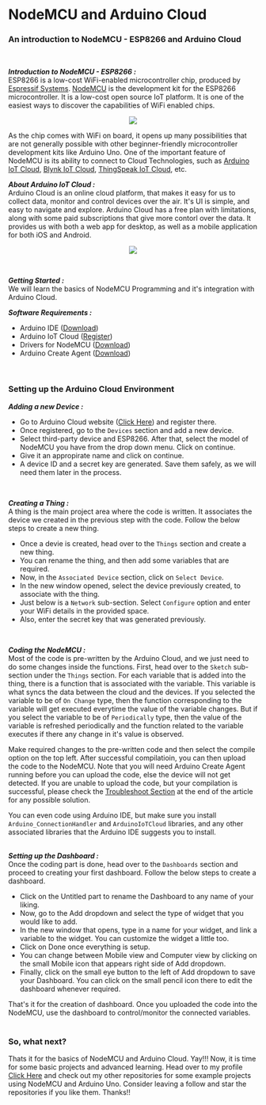# NodeMCU and Arduino Cloud
### An introduction to NodeMCU - ESP8266 and Arduino Cloud 
<br/>

***Introduction to NodeMCU - ESP8266 :***  
ESP8266 is a low-cost WiFi-enabled microcontroller chip, produced by [Espressif Systems](https://www.espressif.com/en). [NodeMCU](https://www.nodemcu.com/index_en.html) is the development kit for the ESP8266 microcontroller. It is a low-cost open source IoT platform. It is one of the easiest ways to discover the capabilities of WiFi enabled chips. 

<p align="center">
  <kbd>
    <img src="https://user-images.githubusercontent.com/77038120/174355234-1163a826-3dce-46cc-9bbf-b0d49f26d100.png">
  </kbd>
</p>

As the chip comes with WiFi on board, it opens up many possibilities that are not generally possible with other beginner-friendly microcontroller development kits like Arduino Uno. One of the important feature of NodeMCU is its ability to connect to Cloud Technologies, such as [Arduino IoT Cloud](https://cloud.arduino.cc), [Blynk IoT Cloud](https://blynk.io/), [ThingSpeak IoT Cloud](https://thingspeak.com/), etc.

***About Arduino IoT Cloud :***  
Arduino Cloud is an online cloud platform, that makes it easy for us to collect data, monitor and control devices over the air. It's UI is simple, and easy to navigate and explore. Arduino Cloud has a free plan with limitations, along with some paid subscriptions that give more contorl over the data. It provides us with both a web app for desktop, as well as a mobile application for both iOS and Android.  

<p align="center">
  <kbd>
    <img src="https://user-images.githubusercontent.com/77038120/174824422-29e21c5a-0a78-4424-ac6a-cf206aeb0d26.png">
  </kbd>
</p>
<br/>

***Getting Started :***  
We will learn the basics of NodeMCU Programming and it's integration with Arduino Cloud.

***Software Requirements :***
- Arduino IDE ([Download](https://www.arduino.cc/en/software))
- Arduino IoT Cloud ([Register](https://cloud.arduino.cc))
- Drivers for NodeMCU ([Download](https://github.com/nodemcu/nodemcu-devkit/tree/master/Drivers))
- Arduino Create Agent ([Download](https://support.arduino.cc/hc/en-us/articles/360014869820-Install-the-Arduino-Create-Agent))
<br/>  

### Setting up the Arduino Cloud Environment  
***Adding a new Device :***
- Go to Arduino Cloud website ([Click Here](https://cloud.arduino.cc)) and register there.
- Once registered, go to the `Devices` section and add a new device.
- Select third-party device and ESP8266. After that, select the model of NodeMCU you have from the drop down menu. Click on continue.
- Give it an appropirate name and click on continue. 
- A device ID and a secret key are generated. Save them safely, as we will need them later in the process.
<br/>

***Creating a Thing :***  
A thing is the main project area where the code is written. It associates the device we created in the previous step with the code. Follow the below steps to create a new thing.  
- Once a devie is created, head over to the `Things` section and create a new thing.
- You can rename the thing, and then add some variables that are required. 
- Now, in the `Associated Device` section, click on `Select Device`.
- In the new window opened, select the device previously created, to associate with the thing.
- Just below is a `Network` sub-section. Select `Configure` option and enter your WiFi details in the provided space.
- Also, enter the secret key that was generated previously. 
<br/>

***Coding the NodeMCU :***  
Most of the code is pre-written by the Arduino Cloud, and we just need to do some changes inside the functions. First, head over to the `Sketch` sub-section under the `Things` section. For each variable that is added into the thing, there is a function that is associated with the variable. This variable is what syncs the data between the cloud and the devices. If you selected the variable to be of `On Change` type, then the function corresponding to the variable will get executed everytime the value of the variable changes. But if you select the variable to be of `Periodically` type, then the value of the variable is refreshed periodically and the function related to the variable executes if there any change in it's value is observed.  

Make required changes to the pre-written code and then select the compile option on the top left. After successful compilatioin, you can then upload the code to the NodeMCU. Note that you will need Arduino Create Agent running before you can upload the code, else the device will not get detected. If you are unable to upload the code, but your compilation is successful, please check the [Troubleshoot Section](https://github.com/Bharadwaj-R/NodeMCU-and-Arduino-Cloud/edit/main/Troubleshoot.md#Troubleshoot) at the end of the article for any possible solution.

You can even code using Arduino IDE, but make sure you install `Arduino_ConnectionHandler` and `ArduinoIoTCloud` libraries, and any other associated libraries that the Arduino IDE suggests you to install.  
<br/>

***Setting up the Dashboard :***  
Once the coding part is done, head over to the `Dashboards` section and proceed to creating your first dashboard. Follow the below steps to create a dashboard.
- Click on the Untitled part to rename the Dashboard to any name of your liking.
- Now, go to the Add dropdown and select the type of widget that you would like to add.
- In the new window that opens, type in a name for your widget, and link a variable to the widget. You can customize the widget a little too.
- Click on Done once everything is setup.
- You can change between Mobile view and Computer view by clicking on the small Mobile icon that appears right side of Add dropdown.
- Finally, click on the small eye button to the left of Add dropdown to save your Dashboard. You can click on the small pencil icon there to edit the dashboard whenever required.

That's it for the creation of dashboard. Once you uploaded the code into the NodeMCU, use the dashboard to control/monitor the connected variables.  
<br/>

### So, what next?  

Thats it for the basics of NodeMCU and Arduino Cloud. Yay!!! Now, it is time for some basic projects and advanced learning. Head over to my profile [Click Here](https://github.com/Bharadwaj-R) and check out my other repositories for some example projects using NodeMCU and Arduino Uno. Consider leaving a follow and star the repositories if you like them. Thanks!!
